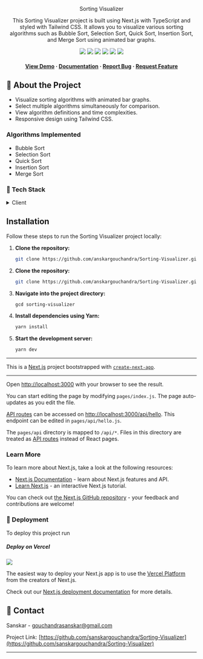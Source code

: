 <div align="center">

 <hi> Sorting Visualizer</h1>

<p>
This Sorting Visualizer project is built using Next.js with TypeScript and styled with Tailwind CSS. It allows you to visualize various sorting algorithms such as Bubble Sort, Selection Sort, Quick Sort, Insertion Sort, and Merge Sort using animated bar graphs.
</p>
  
  
<!-- Badges -->

<a href="https://Sorting-Visualizer-omega.vercel.app/" target="_blank">![](https://img.shields.io/website-up-down-green-red/http/monip.org.svg)</a>
![](https://img.shields.io/badge/Maintained-Yes-indigo)
![](https://img.shields.io/github/forks/sanskargouchandra/Sorting-Visualizer.svg)
![](https://img.shields.io/github/stars/sanskargouchandra/Sorting-Visualizer.svg)
![](https://img.shields.io/github/issues/sanskargouchandra/Sorting-Visualizer)
![](https://img.shields.io/github/last-commit/sanskargouchandra/Sorting-Visualizer.svg)

<h4>
    <a href="https://Sorting-Visualizer-omega.vercel.app/">View Demo</a>
  <span> · </span>
    <a href="https://github.com/sanskargouchandra/Sorting-Visualizer/blob/master/README.md">Documentation</a>
  <span> · </span>
    <a href="https://github.com/sanskargouchandra/Sorting-Visualizer/issues">Report Bug</a>
  <span> · </span>
    <a href="https://github.com/sanskargouchandra/Sorting-Visualizer/issues">Request Feature</a>
  </h4>
</div>


## :star2: About the Project

- Visualize sorting algorithms with animated bar graphs.
- Select multiple algorithms simultaneously for comparison.
- View algorithm definitions and time complexities.
- Responsive design using Tailwind CSS.

### Algorithms Implemented

- Bubble Sort
- Selection Sort
- Quick Sort
- Insertion Sort
- Merge Sort

### :space_invader: Tech Stack

<details>
  <summary>Client</summary>
  <ul>
    <li><a href="https://#/">Typescript</a></li>
    <li><a href="https://nextjs.org/">Next.js</a></li>
    <li><a href="https://reactjs.org/">React.js</a></li>
   <li><a href="https://tailwindcss.com/_next/static/media/tailwindcss-mark.3c5441fc7a190fb1800d4a5c7f07ba4b1345a9c8.svg">TailwindCSS</a></li>
  </ul>
</details>

## Installation

Follow these steps to run the Sorting Visualizer project locally:
</div>

1. **Clone the repository:**

   ```bash
   git clone https://github.com/anskargouchandra/Sorting-Visualizer.git


1. **Clone the repository:**

   ```bash
   git clone https://github.com/anskargouchandra/Sorting-Visualizer.git


2. **Navigate into the project directory:**

   ```bash
   gcd sorting-visualizer


3. **Install dependencies using Yarn:**

   ```bash
   yarn install


4. **Start the development server:**

   ```bash
   yarn dev


<hr />

This is a [Next.js](https://nextjs.org/) project bootstrapped with [`create-next-app`](https://github.com/vercel/next.js/tree/canary/packages/create-next-app).

<hr />

Open [http://localhost:3000](http://localhost:3000) with your browser to see the result.

You can start editing the page by modifying `pages/index.js`. The page auto-updates as you edit the file.

[API routes](https://nextjs.org/docs/api-routes/introduction) can be accessed on [http://localhost:3000/api/hello](http://localhost:3000/api/hello). This endpoint can be edited in `pages/api/hello.js`.

The `pages/api` directory is mapped to `/api/*`. Files in this directory are treated as [API routes](https://nextjs.org/docs/api-routes/introduction) instead of React pages.

### Learn More

To learn more about Next.js, take a look at the following resources:

- [Next.js Documentation](https://nextjs.org/docs) - learn about Next.js features and API.
- [Learn Next.js](https://nextjs.org/learn) - an interactive Next.js tutorial.

You can check out [the Next.js GitHub repository](https://github.com/vercel/next.js/) - your feedback and contributions are welcome!

<!-- Deployment -->

### :triangular_flag_on_post: Deployment

To deploy this project run

##### Deploy on Vercel

![](https://img.shields.io/badge/Vercel-000000?style=for-the-badge&logo=vercel&logoColor=white)

The easiest way to deploy your Next.js app is to use the [Vercel Platform](https://vercel.com/new?utm_medium=default-template&filter=next.js&utm_source=create-next-app&utm_campaign=create-next-app-readme) from the creators of Next.js.

Check out our [Next.js deployment documentation](https://nextjs.org/docs/deployment) for more details.

## :handshake: Contact

Sanskar - gouchandrasanskar@gmail.com

Project Link: [https://github.com/sanskargouchandra/Sorting-Visualizer](https://github.com/sanskargouchandra/Sorting-Visualizer)

<hr />
